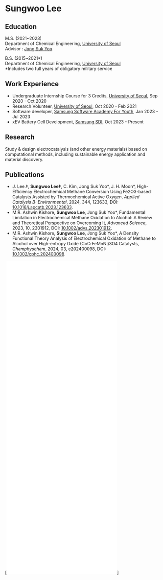 # Sungwoo Lee

## Education

M.S. (2021~2023)  
Department of Chemical Engineering, [University of Seoul](https://www.uos.ac.kr/)  
Advisor : [Jong Suk Yoo](http://yooresearch.wordpress.com)


B.S. (2015~2021*)  
Department of Chemical Engineering, [University of Seoul](https://www.uos.ac.kr/)  
*Includes two full years of obligatory military service


## Work Experience

- Undergraduate Internship Course for 3 Credits, [University of Seoul](https://www.uos.ac.kr/), Sep 2020 - Oct 2020
- Research Volunteer, [University of Seoul](https://www.uos.ac.kr/), Oct 2020 - Feb 2021
- Software developer, [Samsung Software Academy For Youth](https://www.ssafy.com/), Jan 2023 - Jul 2023
- xEV Battery Cell Development, [Samsung SDI](https://www.samsungsdi.co.kr/), Oct 2023 - Present


## Research

Study & design electrocatalysis (and other energy materials) based on computational methods, including sustainable energy application and material discovery.


## Publications

- J. Lee.‡, **Sungwoo Lee‡**, C. Kim, Jong Suk Yoo\*, J. H. Moon\*, High-Efficiency Electrochemical Methane Conversion Using Fe2O3-based Catalysts Assisted by Thermochemical Active Oxygen, _Applied Catalysis B: Environmental_, 2024, 344, 123633, DOI: [10.1016/j.apcatb.2023.123633](https://doi.org/10.1016/j.apcatb.2023.123633).
- M.R. Ashwin Kishore, **Sungwoo Lee**, Jong Suk Yoo\*, Fundamental Limitation in Electrochemical Methane Oxidation to Alcohol: A Review and Theoretical Perspective on Overcoming It, _Advanced Science_, 2023, 10, 2301912, DOI: [10.1002/advs.202301912](https://doi.org/10.1002/advs.202301912).
- M.R. Ashwin Kishore, **Sungwoo Lee**, Jong Suk Yoo\*, A Density Functional Theory Analysis of Electrochemical Oxidation of Methane to Alcohol over High-entropy Oxide (CoCrFeMnNi)3O4 Catalysts, _Chemphyschem_, 2024, 03, e202400098, DOI: [10.1002/cphc.202400098](https://doi.org/10.1002/cphc.202400098).




[![Metrics](./github-metrics.svg)]
